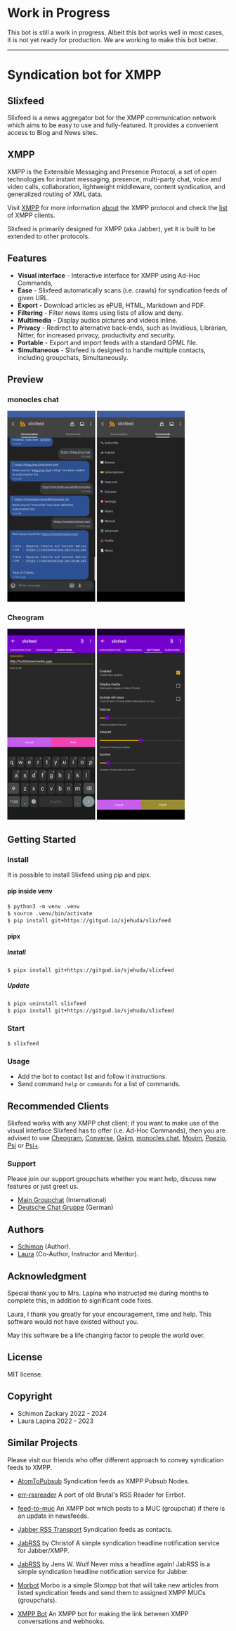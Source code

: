 # Work in Progress

This bot is still a work in progress. Albeit this bot works well in most cases, it is not yet ready for production. We are working to make this bot better.

---

# Syndication bot for XMPP

## Slixfeed

Slixfeed is a news aggregator bot for the XMPP communication network which aims to be easy to use and fully-featured. It provides a convenient access to Blog and News sites.

## XMPP

XMPP is the Extensible Messaging and Presence Protocol, a set of open technologies for instant messaging, presence, multi-party chat, voice and video calls, collaboration, lightweight middleware, content syndication, and generalized routing of XML data.

Visit [XMPP](https://xmpp.org/) for more information [about](https://xmpp.org/about/) the XMPP protocol and check the [list](https://xmpp.org/software/) of XMPP clients.

Slixfeed is primarily designed for XMPP (aka Jabber), yet it is built to be extended to other protocols.

## Features

- **Visual interface** - Interactive interface for XMPP using Ad-Hoc Commands,
- **Ease** - Slixfeed automatically scans (i.e. crawls) for syndication feeds of given URL.
- **Export** - Download articles as ePUB, HTML, Markdown and PDF.
- **Filtering** - Filter news items using lists of allow and deny.
- **Multimedia** - Display audios pictures and videos inline.
- **Privacy** - Redirect to alternative back-ends, such as Invidious, Librarian, Nitter, for increased privacy, productivity and security.
- **Portable** - Export and import feeds with a standard OPML file.
- **Simultaneous** - Slixfeed is designed to handle multiple contacts, including groupchats, Simultaneously.

## Preview

### monocles chat

<img alt="Chat: Add URL" src="slixfeed/documentation/screenshots/chat_add_url.png" width="200px"/>
<img alt="Ad-Hoc: Commands" src="slixfeed/documentation/screenshots/adhoc_commands.png" width="200px"/>

<!-- ![Chat: Add URL](slixfeed/documentation/screenshots/chat_add_url.png) ![Ad-Hoc: Commands](slixfeed/documentation/screenshots/adhoc_commands.png) -->

### Cheogram

<img alt="Ad-Hoc: Add URL" src="slixfeed/documentation/screenshots/adhoc_add_url.png" width="200px"/>
<img alt="Ad-Hoc: Settings" width="200px" src="slixfeed/documentation/screenshots/adhoc_settings.png"/>

<!-- ![Ad-Hoc: Add URL](slixfeed/documentation/screenshots/adhoc_add_url.png) ![Ad-Hoc: Preview URL](slixfeed/documentation/screenshots/adhoc_preview_url.png) ![Ad-Hoc: Settings](slixfeed/documentation/screenshots/adhoc_settings.png) -->

## Getting Started

### Install

It is possible to install Slixfeed using pip and pipx.

#### pip inside venv

```
$ python3 -m venv .venv
$ source .venv/bin/activate
$ pip install git+https://gitgud.io/sjehuda/slixfeed
```

#### pipx

##### Install

```
$ pipx install git+https://gitgud.io/sjehuda/slixfeed
```

##### Update

```
$ pipx uninstall slixfeed
$ pipx install git+https://gitgud.io/sjehuda/slixfeed
```

### Start

```
$ slixfeed
```

### Usage

- Add the bot to contact list and follow it instructions.
- Send command `help` or `commands` for a list of commands.

## Recommended Clients

Slixfeed works with any XMPP chat client; if you want to make use of the visual interface Slixfeed has to offer (i.e. Ad-Hoc Commands), then you are advised to use [Cheogram](https://cheogram.com), [Converse](https://conversejs.org), [Gajim](https://gajim.org), [monocles chat](https://monocles.chat), [Movim](https://mov.im), [Poezio](https://poez.io), [Psi](https://psi-im.org) or [Psi+](https://psi-plus.com).

### Support

Please join our support groupchats whether you want help, discuss new features or just greet us.

- [Main Groupchat](xmpp:slixfeed@chat.woodpeckersnest.space?join) (International)
- [Deutsche Chat Gruppe](xmpp:slixfeed@conference.miharu.dedyn.io?join) (German)

## Authors

- [Schimon](xmpp:sch@pimux.de?message) (Author).
- [Laura](xmpp:lauranna@404.city?message) (Co-Author, Instructor and Mentor).

## Acknowledgment

Special thank you to Mrs. Lapina who instructed me during months to complete this, in addition to significant code fixes.

Laura, I thank you greatly for your encouragement, time and help. This software would not have existed without you.

May this software be a life changing factor to people the world over.

## License

MIT license.

## Copyright

- Schimon Zackary 2022 - 2024
- Laura Lapina 2022 - 2023

## Similar Projects

Please visit our friends who offer different approach to convey syndication feeds to XMPP.

* [AtomToPubsub](https://github.com/imattau/atomtopubsub)
Syndication feeds as XMPP Pubsub Nodes.

* [err-rssreader](https://github.com/errbotters/err-rssreader)
A port of old Brutal's RSS Reader for Errbot.

* [feed-to-muc](https://salsa.debian.org/mdosch/feed-to-muc)
An XMPP bot which posts to a MUC (groupchat) if there is an update in newsfeeds.

* [Jabber RSS Transport](https://jabberworld.info/Jabber_RSS_Transport)
Syndication feeds as contacts.

* [JabRSS](https://dev.cmeerw.org/Projects/jabrss) by Christof
A simple syndication headline notification service for Jabber/XMPP.

* [JabRSS](http://www.jotwewe.de/de/xmpp/jabrss/jabrss_en.htm) by Jens W. Wulf
Never miss a headline again! JabRSS is a simple syndication headline notification service for Jabber.

* [Morbot](https://codeberg.org/TheCoffeMaker/Morbot)
Morbo is a simple Slixmpp bot that will take new articles from listed syndication feeds and send them to assigned XMPP MUCs (groupchats).

* [XMPP Bot](https://github.com/nioc/xmpp-bot)
An XMPP bot for making the link between XMPP conversations and webhooks.
